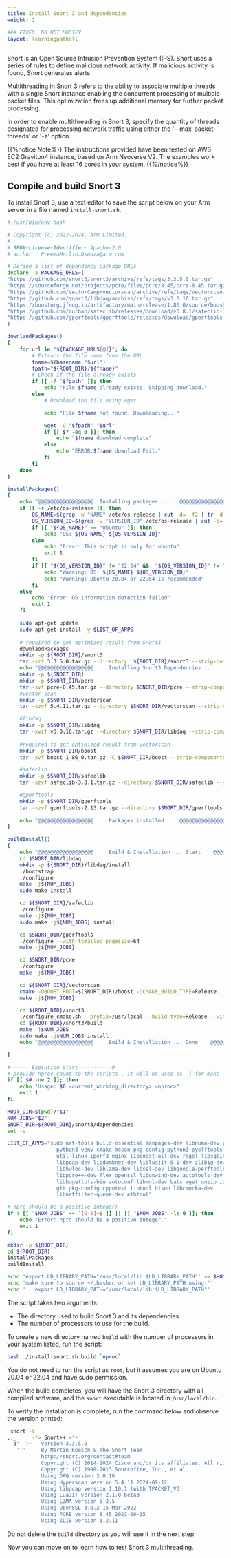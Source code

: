 ```yaml
---
title: Install Snort 3 and dependencies
weight: 2

### FIXED, DO NOT MODIFY
layout: learningpathall
---
```


Snort is an Open Source Intrusion Prevention System (IPS). Snort uses a series of rules to define malicious network activity. If malicious activity is found, Snort generates alerts.

Multithreading in Snort 3 refers to the ability to associate multiple threads with a single Snort instance enabling the concurrent processing of multiple packet files. This optimization frees up additional memory for further packet processing.

In order to enable multithreading in Snort 3, specify the quantity of threads designated for processing network traffic using either the '--max-packet-threads' or '-z' option. 

{{%notice Note%}}
    The instructions provided have been tested on AWS EC2 Graviton4 instance, based on Arm Neoverse V2. The examples work best if you have at least 16 cores in your system. 
{{%/notice%}}

## Compile and build Snort 3

To install Snort 3, use a text editor to save the script below on your Arm server in a file named `install-snort.sh`.

<!-- add github link for the below file [build_snort3.sh]() -->
``` bash
#!/usr/bin/env bash

# Copyright (c) 2022-2024, Arm Limited.
#
# SPDX-License-Identifier: Apache-2.0
# author : PreemaMerlin.Dsouza@arm.com

# Define a list of dependency package URLs 
declare -a PACKAGE_URLS=(
"https://github.com/snort3/snort3/archive/refs/tags/3.3.5.0.tar.gz"
"https://sourceforge.net/projects/pcre/files/pcre/8.45/pcre-8.45.tar.gz"
"https://github.com/VectorCamp/vectorscan/archive/refs/tags/vectorscan/5.4.11.tar.gz"
"https://github.com/snort3/libdaq/archive/refs/tags/v3.0.16.tar.gz"
"https://boostorg.jfrog.io/artifactory/main/release/1.86.0/source/boost_1_86_0.tar.gz"
"https://github.com/rurban/safeclib/releases/download/v3.8.1/safeclib-3.8.1.tar.gz"
"https://github.com/gperftools/gperftools/releases/download/gperftools-2.13/gperftools-2.13.tar.gz"
)

downlaodPackages()
{
    for url in "${PACKAGE_URLS[@]}"; do
        # Extract the file name from the URL
        fname=$(basename "$url")
        fpath="${ROOT_DIR}/${fname}"
        # Check if the file already exists
        if [[ -f "$fpath" ]]; then
            echo "File $fname already exists. Skipping download."
        else
            # Download the file using wget

	        echo "File $fname not found. Downloading..."

            wget -O "$fpath" "$url"
            if [[ $? -eq 0 ]]; then
                echo "$fname download complete"
            else
                echo "ERROR:$fname download Fail."
            fi
        fi
    done
}

installPackages()
{
    echo "@@@@@@@@@@@@@@@@@@  Installing packages ...   @@@@@@@@@@@@@@@@@@@@"
    if [[ -r /etc/os-release ]]; then
        OS_NAME=$(grep -w "NAME" /etc/os-release | cut -d= -f2 | tr -d '"')
        OS_VERSION_ID=$(grep -w "VERSION_ID" /etc/os-release | cut -d= -f2 | tr -d '"')
        if [[ "${OS_NAME}" == "Ubuntu" ]]; then
            echo "OS: ${OS_NAME} ${OS_VERSION_ID}"
        else
            echo "Error: This script is only for ubuntu"
            exit 1
        fi
        if [[ "${OS_VERSION_ID}" != "22.04" &&  "${OS_VERSION_ID}" != "20.04" ]];then
            echo "Warning: OS: ${OS_NAME} ${OS_VERSION_ID}"
            echo "Warning: Ubuntu 20.04 or 22.04 is recommended"
        fi
    else
        echo "Error: OS information detection failed"
        exit 1
    fi

    sudo apt-get update
    sudo apt-get install -y $LIST_OF_APPS
  
    # required to get optimized result from Snort3
    downlaodPackages
    mkdir -p ${ROOT_DIR}/snort3
    tar -xzf 3.3.5.0.tar.gz --directory  ${ROOT_DIR}/snort3 --strip-components=1
    echo "@@@@@@@@@@@@@@@@@@     Installing Snort3 Dependencies ...     @@@@@@@@@@@@@@@@@@@@"
    mkdir -p ${SNORT_DIR}
    mkdir -p $SNORT_DIR/pcre
    tar -xvf pcre-8.45.tar.gz --directory $SNORT_DIR/pcre --strip-components=1
    #vector scan
    mkdir -p $SNORT_DIR/vectorscan
    tar -xzvf 5.4.11.tar.gz --directory $SNORT_DIR/vectorscan --strip-components=1

    #libdaq
    mkdir -p $SNORT_DIR/libdaq
    tar -xvzf v3.0.16.tar.gz --directory $SNORT_DIR/libdaq --strip-components=1
    
    #required to get optimized result from vectorscan
    mkdir -p $SNORT_DIR/boost
    tar -xvf boost_1_86_0.tar.gz -C $SNORT_DIR/boost --strip-components=1

    #safeclib 
    mkdir -p $SNORT_DIR/safeclib
    tar -xzvf safeclib-3.8.1.tar.gz --directory $SNORT_DIR/safeclib --strip-components=1 

    #gperftools
    mkdir -p $SNORT_DIR/gperftools
    tar -xzvf gperftools-2.13.tar.gz --directory $SNORT_DIR/gperftools --strip-components=1
  
    echo "@@@@@@@@@@@@@@@@@@     Packages installed     @@@@@@@@@@@@@@@@@@@@"
}

buildInstall()
{
    echo "@@@@@@@@@@@@@@@@@@     Build & Installation ... Start    @@@@@@@@@@@@@@@@@@@@"
    cd $SNORT_DIR/libdaq
    mkdir -p ${SNORT_DIR}/libdaq/install
    ./bootstrap
    ./configure 
    make -j${NUM_JOBS}
    sudo make install

    cd ${SNORT_DIR}/safeclib
    ./configure
    make -j${NUM_JOBS}
    sudo make -j${NUM_JOBS} install

    cd $SNORT_DIR/gperftools
    ./configure --with-tcmalloc-pagesize=64
    make -j${NUM_JOBS}

    cd $SNORT_DIR/pcre
    ./configure
    make -j${NUM_JOBS}

    cd ${SNORT_DIR}/vectorscan
    cmake -DBOOST_ROOT=$(SNORT_DIR)/boost -DCMAKE_BUILD_TYPE=Release .
    make -j${NUM_JOBS}

    cd ${ROOT_DIR}/snort3
    ./configure_cmake.sh --prefix=/usr/local --build-type=Release --with-daq-includes=/usr/local/include/ --with-daq-libraries=/usr/local/lib/ --enable-unit-tests --enable-tcmalloc
    cd ${ROOT_DIR}/snort3/build
    make -j$NUM_JOBS
    sudo make -j$NUM_JOBS install
    echo "@@@@@@@@@@@@@@@@@@     Build & Installation ... Done    @@@@@@@@@@@@@@@@@@@@"

}

#------ Execution Start ----------#
# provide nproc count to the scripts , it will be used as -j for make 
if [[ $# -ne 2 ]]; then
	echo "Usage: $0 <current_working_directory> <nproc>"
	exit 1
fi

ROOT_DIR=$(pwd)/"$1"
NUM_JOBS="$2"
SNORT_DIR=${ROOT_DIR}/snort3/dependencies
set -e

LIST_OF_APPS="sudo net-tools build-essential manpages-dev libnuma-dev python3
                python3-venv cmake meson pkg-config python3-pyelftools lshw
                util-linux iperf3 nginx libboost-all-dev ragel libsqlite3-dev
                libpcap-dev libdumbnet-dev libluajit-5.1-dev zlib1g-dev
                libhwloc-dev liblzma-dev libssl-dev libgoogle-perftools-dev
                libpcre++-dev flex openssl libunwind-dev autotools-dev 
	            libhugetlbfs-bin autoconf libmnl-dev bats wget unzip iproute2 
	            git pkg-config cpputest libtool bison libcmocka-dev 
	            libnetfilter-queue-dev ethtool"

# nprc should be a positive integer)
if ! [[ "$NUM_JOBS" =~ ^[0-9]+$ ]] || [[ "$NUM_JOBS" -le 0 ]]; then
    echo "Error: nprc should be a positive integer."
    exit 1
fi

mkdir -p ${ROOT_DIR}
cd ${ROOT_DIR}
installPackages
buildInstall

echo 'export LD_LIBRARY_PATH="/usr/local/lib:$LD_LIBRARY_PATH"' >> $HOME/.bashrc
echo 'make sure to source ~/.bashrc or set LD_LIBRARY_PATH using:"'
echo '   export LD_LIBRARY_PATH="/usr/local/lib:$LD_LIBRARY_PATH"'
```

The script takes two arguments:
* The directory used to build Snort 3 and its dependencies. 
* The number of processors to use for the build.

To create a new directory named `build` with the number of processors in your system listed, run the script:

```bash
bash ./install-snort.sh build `nproc`
```

You do not need to run the script as `root`, but it assumes you are on Ubuntu 20.04 or 22.04 and have sudo permission. 

When the build completes, you will have the Snort 3 directory with all compiled software, and the `snort` executable is located in `/usr/local/bin`.

To verify the installation is complete, run the command below and observe the version printed:

```bash { output_lines = "2-20" }
 snort -V
,,_     -*> Snort++ <*-
  o"  )~   Version 3.3.5.0
   ''''    By Martin Roesch & The Snort Team
           http://snort.org/contact#team
           Copyright (C) 2014-2024 Cisco and/or its affiliates. All rights reserved.
           Copyright (C) 1998-2013 Sourcefire, Inc., et al.
           Using DAQ version 3.0.16
           Using Hyperscan version 5.4.11 2024-09-12
           Using libpcap version 1.10.1 (with TPACKET_V3)
           Using LuaJIT version 2.1.0-beta3
           Using LZMA version 5.2.5
           Using OpenSSL 3.0.2 15 Mar 2022
           Using PCRE version 8.45 2021-06-15
           Using ZLIB version 1.2.11

```

Do not delete the `build` directory as you will use it in the next step.

Now you can move on to learn how to test Snort 3 multithreading.
